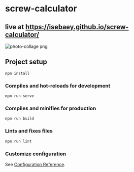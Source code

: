 # screw-calculator

## live at https://isebaey.github.io/screw-calculator/

![photo-collage png](https://github.com/user-attachments/assets/65e06822-a9d2-460d-be88-0ce31dbed1c0)


## Project setup
```
npm install
```

### Compiles and hot-reloads for development
```
npm run serve
```

### Compiles and minifies for production
```
npm run build
```

### Lints and fixes files
```
npm run lint
```

### Customize configuration
See [Configuration Reference](https://cli.vuejs.org/config/).
